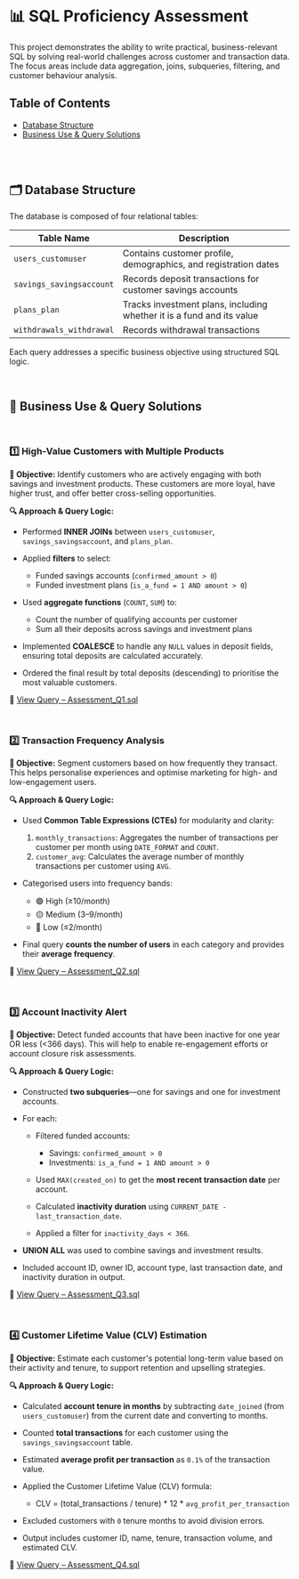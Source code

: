 # 📊 SQL Proficiency Assessment

This project demonstrates the ability to write practical, business-relevant SQL by solving real-world challenges across customer and transaction data. The focus areas include data aggregation, joins, subqueries, filtering, and customer behaviour analysis.
<br>
## Table of Contents
- [Database Structure](#database-structure)
- [Business Use & Query Solutions](#business-use-&-query-solutions)

<br>
<br>
  

## 🗂️ Database Structure

The database is composed of four relational tables:

| Table Name               | Description                                                           |
| ------------------------ | --------------------------------------------------------------------- |
| `users_customuser`       | Contains customer profile, demographics, and registration dates       |
| `savings_savingsaccount` | Records deposit transactions for customer savings accounts            |
| `plans_plan`             | Tracks investment plans, including whether it is a fund and its value |
| `withdrawals_withdrawal` | Records withdrawal transactions                                       |

Each query addresses a specific business objective using structured SQL logic.

<br>

## 🎯 Business Use & Query Solutions

<br>

### 1️⃣ High-Value Customers with Multiple Products

**🧠 Objective:**
Identify customers who are actively engaging with both savings and investment products. These customers are more loyal, have higher trust, and offer better cross-selling opportunities.

**🔍 Approach & Query Logic:**

* Performed **INNER JOINs** between `users_customuser`, `savings_savingsaccount`, and `plans_plan`.
* Applied **filters** to select:

  * Funded savings accounts (`confirmed_amount > 0`)
  * Funded investment plans (`is_a_fund = 1 AND amount > 0`)
* Used **aggregate functions** (`COUNT`, `SUM`) to:

  * Count the number of qualifying accounts per customer
  * Sum all their deposits across savings and investment plans
* Implemented **COALESCE** to handle any `NULL` values in deposit fields, ensuring total deposits are calculated accurately.
* Ordered the final result by total deposits (descending) to prioritise the most valuable customers.

📁 [View Query – Assessment\_Q1.sql](./Assessment_Q1.sql)

<br>

### 2️⃣ Transaction Frequency Analysis

**🧠 Objective:**
Segment customers based on how frequently they transact. This helps personalise experiences and optimise marketing for high- and low-engagement users.

**🔍 Approach & Query Logic:**

* Used **Common Table Expressions (CTEs)** for modularity and clarity:

  1. `monthly_transactions`: Aggregates the number of transactions per customer per month using `DATE_FORMAT` and `COUNT`.
  2. `customer_avg`: Calculates the average number of monthly transactions per customer using `AVG`.
* Categorised users into frequency bands:

  * 🟢 High (≥10/month)
  * 🟡 Medium (3–9/month)
  * 🔴 Low (≤2/month)
* Final query **counts the number of users** in each category and provides their **average frequency**.

📁 [View Query – Assessment\_Q2.sql](./Assessment_Q2.sql)

<br>

### 3️⃣ Account Inactivity Alert

**🧠  Objective:**
Detect funded accounts that have been inactive for one year OR less (<366 days). This will help to enable re-engagement efforts or account closure risk assessments.

**🔍 Approach & Query Logic:**

* Constructed **two subqueries**—one for savings and one for investment accounts.
* For each:

  * Filtered funded accounts:

    * Savings: `confirmed_amount > 0`
    * Investments: `is_a_fund = 1 AND amount > 0`
  * Used `MAX(created_on)` to get the **most recent transaction date** per account.
  * Calculated **inactivity duration** using `CURRENT_DATE - last_transaction_date`.
  * Applied a filter for `inactivity_days < 366`.
* **UNION ALL** was used to combine savings and investment results.
* Included account ID, owner ID, account type, last transaction date, and inactivity duration in output.

📁 [View Query – Assessment\_Q3.sql](./Assessment_Q3.sql)

<br>

### 4️⃣ Customer Lifetime Value (CLV) Estimation

**🧠 Objective:**
Estimate each customer's potential long-term value based on their activity and tenure, to support retention and upselling strategies.

**🔍 Approach & Query Logic:**

* Calculated **account tenure in months** by subtracting `date_joined` (from `users_customuser`) from the current date and converting to months.
* Counted **total transactions** for each customer using the `savings_savingsaccount` table.
* Estimated **average profit per transaction** as `0.1%` of the transaction value.
* Applied the Customer Lifetime Value (CLV) formula:

    * CLV = (total_transactions / tenure) * 12 * `avg_profit_per_transaction`
  
* Excluded customers with `0` tenure months to avoid division errors.
* Output includes customer ID, name, tenure, transaction volume, and estimated CLV.

📁 [View Query – Assessment\_Q4.sql](./Assessment_Q4.sql)
